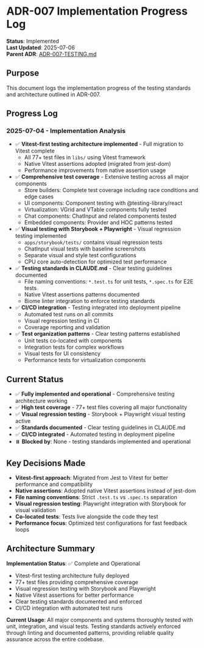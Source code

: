 # ADR-007 Implementation Progress Log

**Status**: Implemented  
**Last Updated**: 2025-07-06  
**Parent ADR**: [ADR-007-TESTING.md](./ADR-007-TESTING.md)

## Purpose

This document logs the implementation progress of the testing standards and architecture outlined in ADR-007.

## Progress Log

### 2025-07-04 - Implementation Analysis
- ✅ **Vitest-first testing architecture implemented** - Full migration to Vitest complete
  - All 77+ test files in `libs/` using Vitest framework
  - Native Vitest assertions adopted (migrated from jest-dom)
  - Performance improvements from native assertion usage
- ✅ **Comprehensive test coverage** - Extensive testing across all major components
  - Store builders: Complete test coverage including race conditions and edge cases
  - UI components: Component testing with @testing-library/react
  - Virtualization: VGrid and VTable components fully tested
  - Chat components: ChatInput and related components tested
  - Embedded components: Provider and HOC patterns tested
- ✅ **Visual testing with Storybook + Playwright** - Visual regression testing implemented
  - `apps/storybook/tests/` contains visual regression tests
  - ChatInput visual tests with baseline screenshots
  - Separate visual and style test configurations
  - CPU core auto-detection for optimized test performance
- ✅ **Testing standards in CLAUDE.md** - Clear testing guidelines documented
  - File naming conventions: `*.test.ts` for unit tests, `*.spec.ts` for E2E tests
  - Native Vitest assertions patterns documented
  - Biome linter integration to enforce testing standards
- ✅ **CI/CD integration** - Testing integrated into deployment pipeline
  - Automated test runs on all commits
  - Visual regression testing in CI
  - Coverage reporting and validation
- ✅ **Test organization patterns** - Clear testing patterns established
  - Unit tests co-located with components
  - Integration tests for complex workflows
  - Visual tests for UI consistency
  - Performance tests for virtualization components

## Current Status
- ✅ **Fully implemented and operational** - Comprehensive testing architecture working
- ✅ **High test coverage** - 77+ test files covering all major functionality
- ✅ **Visual regression testing** - Storybook + Playwright visual testing active
- ✅ **Standards documented** - Clear testing guidelines in CLAUDE.md
- ✅ **CI/CD integrated** - Automated testing in deployment pipeline
- ⏸️ **Blocked by**: None - testing standards implemented and operational

## Key Decisions Made
- **Vitest-first approach**: Migrated from Jest to Vitest for better performance and compatibility
- **Native assertions**: Adopted native Vitest assertions instead of jest-dom
- **File naming conventions**: Strict `.test.ts` vs `.spec.ts` separation
- **Visual regression testing**: Playwright integration with Storybook for visual validation
- **Co-located tests**: Tests live alongside the code they test
- **Performance focus**: Optimized test configurations for fast feedback loops

## Architecture Summary

**Implementation Status**: ✅ Complete and Operational
- Vitest-first testing architecture fully deployed
- 77+ test files providing comprehensive coverage
- Visual regression testing with Storybook and Playwright
- Native Vitest assertions for better performance
- Clear testing standards documented and enforced
- CI/CD integration with automated test runs

**Current Usage**: All major components and systems thoroughly tested with unit, integration, and visual tests. Testing standards actively enforced through linting and documented patterns, providing reliable quality assurance across the entire codebase.